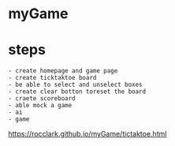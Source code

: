 # myGame

# steps
    - create homepage and game page
    - create ticktaktoe board
    - be able to select and unselect boxes
    - create clear botton toreset the board
    - craete scoreboard
    - able mock a game
    - ai
    - game
    
https://rocclark.github.io/myGame/tictaktoe.html
